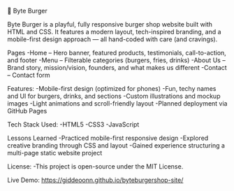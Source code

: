 🍔 Byte Burger

Byte Burger is a playful, fully responsive burger shop website built with HTML and CSS.
It features a modern layout, tech-inspired branding, and a mobile-first design approach — all hand-coded with care (and cravings).

Pages
-Home – Hero banner, featured products, testimonials, call-to-action, and footer
-Menu – Filterable categories (burgers, fries, drinks)
-About Us – Brand story, mission/vision, founders, and what makes us different
-Contact – Contact form

Features:
-Mobile-first design (optimized for phones)
-Fun, techy names and UI for burgers, drinks, and sections
-Custom illustrations and mockup images
-Light animations and scroll-friendly layout
-Planned deployment via GitHub Pages

Tech Stack Used:
-HTML5
-CSS3
-JavaScript

Lessons Learned
-Practiced mobile-first responsive design
-Explored creative branding through CSS and layout
-Gained experience structuring a multi-page static website project

License:
-This project is open-source under the MIT License.

Live Demo: https://giddeoonn.github.io/byteburgershop-site/
